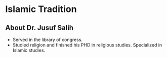 # Islamic Tradition

## About Dr. Jusuf Salih

* Served in the library of congress.
* Studied religion and finished his PHD in religious studies. Specialized in Islamic studies.



